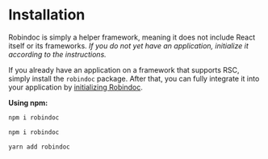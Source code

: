 # Installation

Robindoc is simply a helper framework, meaning it does not include React itself or its frameworks. _If you do not yet have an application, initialize it according to the instructions._

If you already have an application on a framework that supports RSC, simply install the `robindoc` package. After that, you can fully integrate it into your application by [initializing Robindoc](./03-initialization.md).

**Using npm:**

```bash switcher tab="npm"
npm i robindoc
```

```bash switcher tab="pnpm"
npm i robindoc
```

```bash switcher tab="yarn"
yarn add robindoc
```
